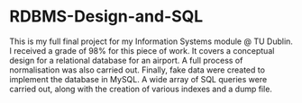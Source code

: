 # RDBMS-Design-and-SQL 
This is my full final project for my Information Systems module @ TU Dublin. I received a grade of 98% for this piece of work. It covers a conceptual 
design for a relational database for an airport. A full process of normalisation was also carried out. Finally, fake data were created to implement the 
database in MySQL. A wide array of SQL queries were carried out, along with the creation of various indexes and a dump file. 
